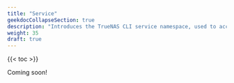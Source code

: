 ```yaml
---
title: "Service"
geekdocCollapseSection: true
description: "Introduces the TrueNAS CLI service namespace, used to access child namespaces and commands including cluster, ctdb, dyndns, ftp, gluster, ipmi, nfs, openvpn, rsync, rsync_mod, s3, smart, smb, snmp, ssh, tftp, vm, and webdav." 
weight: 35
draft: true
---
```


{{< toc >}}

Coming soon!

